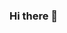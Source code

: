 ### Hi there 👋

<!--
**Sachin636/Sachin636** is a ✨ _special_ ✨ repository because its `README.md` (this file) appears on your GitHub profile.

![Top Langs](https://github-readme-stats.vercel.app/api/top-langs/?username=Sachin636&theme=tokyonight)
